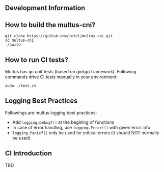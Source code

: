 ## Development Information

## How to build the multus-cni?

```
git clone https://github.com/intel/multus-cni.git
cd multus-cni
./build
```

## How to run CI tests?

Multus has go unit tests (based on ginkgo framework). Following commands drive CI tests manually in your environment:

```
sudo ./test.sh
```

## Logging Best Practices

Followings are multus logging best practices:

* Add `logging.Debugf()` at the begining of functions
* In case of error handling, use `logging.Errorf()` with given error info
* `logging.Panicf()` only be used for critical errors (it should NOT normally be used)


## CI Introduction

TBD

